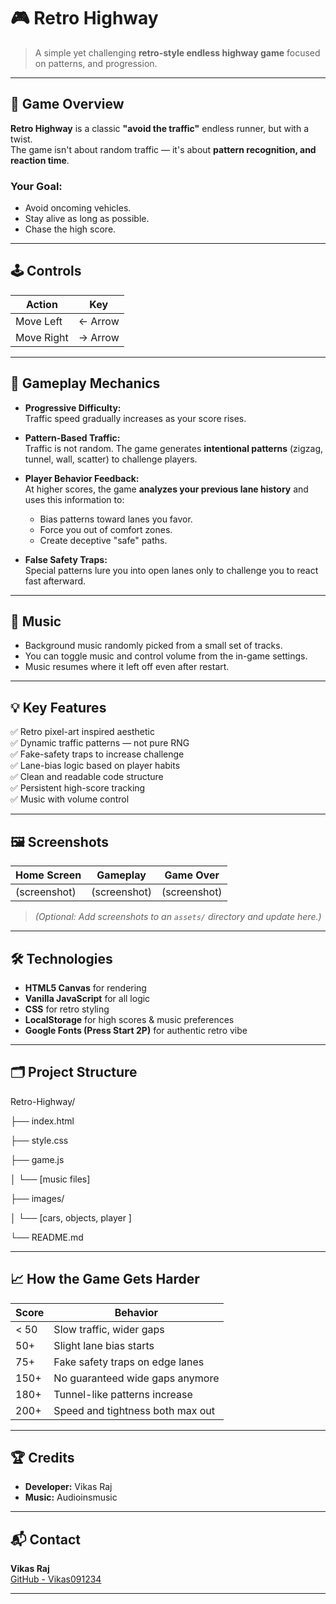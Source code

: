 
# 🎮 Retro Highway  
> A simple yet challenging **retro-style endless highway game** focused on patterns, and progression.

---

## 🚗 Game Overview  
**Retro Highway** is a classic **"avoid the traffic"** endless runner, but with a twist.  
The game isn't about random traffic — it's about **pattern recognition, and reaction time**.

### Your Goal:
- Avoid oncoming vehicles.
- Stay alive as long as possible.
- Chase the high score.

---

## 🕹️ Controls  

| Action    | Key       |
|-----------|-----------|
| Move Left | ← Arrow   |
| Move Right| → Arrow   |

---

## 🏁 Gameplay Mechanics  

- **Progressive Difficulty:**  
Traffic speed gradually increases as your score rises.

- **Pattern-Based Traffic:**  
Traffic is not random. The game generates **intentional patterns** (zigzag, tunnel, wall, scatter) to challenge players.

- **Player Behavior Feedback:**  
At higher scores, the game **analyzes your previous lane history** and uses this information to:
  - Bias patterns toward lanes you favor.
  - Force you out of comfort zones.
  - Create deceptive "safe" paths.

- **False Safety Traps:**  
Special patterns lure you into open lanes only to challenge you to react fast afterward.

---

## 🎵 Music  

- Background music randomly picked from a small set of tracks.  
- You can toggle music and control volume from the in-game settings.  
- Music resumes where it left off even after restart.

---

## 💡 Key Features  

✅ Retro pixel-art inspired aesthetic  
✅ Dynamic traffic patterns — not pure RNG  
✅ Fake-safety traps to increase challenge  
✅ Lane-bias logic based on player habits  
✅ Clean and readable code structure  
✅ Persistent high-score tracking  
✅ Music with volume control  

---

## 🖼️ Screenshots  

| Home Screen | Gameplay | Game Over |
|-------------|----------|-----------|
| (screenshot)| (screenshot)| (screenshot)|  

> *(Optional: Add screenshots to an `assets/` directory and update here.)*

---

## 🛠️ Technologies  

- **HTML5 Canvas** for rendering  
- **Vanilla JavaScript** for all logic  
- **CSS** for retro styling  
- **LocalStorage** for high scores & music preferences  
- **Google Fonts (Press Start 2P)** for authentic retro vibe  

---

## 🗂️ Project Structure  
Retro-Highway/

├── index.html

├── style.css

├── game.js


│ └── [music files]

├── images/

│ └── [cars, objects, player ]

└── README.md


---

## 📈 How the Game Gets Harder  

| Score  | Behavior                           |
|--------|------------------------------------|
| < 50   | Slow traffic, wider gaps           |
| 50+    | Slight lane bias starts            |
| 75+    | Fake safety traps on edge lanes    |
| 150+   | No guaranteed wide gaps anymore    |
| 180+   | Tunnel-like patterns increase      |
| 200+   | Speed and tightness both max out   |

---

## 🏆 Credits  

- **Developer:** Vikas Raj  
- **Music:** Audioinsmusic  

---

## 📬 Contact  

**Vikas Raj**  
[GitHub - Vikas091234](https://github.com/Vikas091234)  

---


